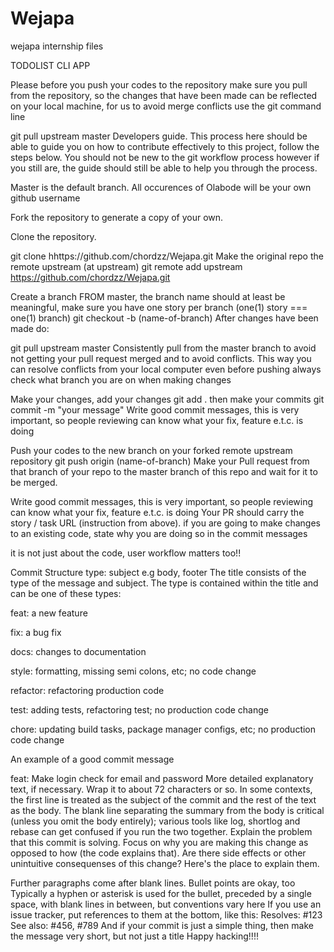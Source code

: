 # Wejapa
wejapa internship files

TODOLIST CLI APP

Please before you push your codes to the repository make sure you pull from the repository, so the changes that have been made can be reflected on your local machine, for us to avoid merge conflicts use the git command line

git pull upstream master
Developers guide.
This process here should be able to guide you on how to contribute effectively to this project, follow the steps below. You should not be new to the git workflow process however if you still are, the guide should still be able to help you through the process.

Master is the default branch.
All occurences of Olabode will be your own github username

Fork the repository to generate a copy of your own.

Clone the repository.

 git clone hhttps://github.com/chordzz/Wejapa.git
Make the original repo the remote upstream (at upstream)
git remote add upstream https://github.com/chordzz/Wejapa.git

Create a branch FROM master, the branch name should at least be meaningful, make sure you have one story per branch (one(1) story === one(1) branch)
git checkout -b (name-of-branch)
After changes have been made do:

git pull upstream master
Consistently pull from the master branch to avoid not getting your pull request merged and to avoid conflicts. This way you can resolve conflicts from your local computer even before pushing always check what branch you are on when making changes

Make your changes, add your changes
git add .
then make your commits
git commit -m "your message"
Write good commit messages, this is very important, so people reviewing can know what your fix, feature e.t.c. is doing

Push your codes to the new branch on your forked remote upstream repository
git push origin (name-of-branch)
Make your Pull request from that branch of your repo to the master branch of this repo and wait for it to be merged.

Write good commit messages, this is very important, so people reviewing can know what your fix, feature e.t.c. is doing Your PR should carry the story / task URL (instruction from above). if you are going to make changes to an existing code, state why you are doing so in the commit messages

it is not just about the code, user workflow matters too!!

Commit Structure
type: subject e.g body, footer
The title consists of the type of the message and subject. The type is contained within the title and can be one of these types:

feat: a new feature

fix: a bug fix

docs: changes to documentation

style: formatting, missing semi colons, etc; no code change

refactor: refactoring production code

test: adding tests, refactoring test; no production code change

chore: updating build tasks, package manager configs, etc; no production code change

An example of a good commit message

feat: Make login check for email and password
More detailed explanatory text, if necessary. Wrap it to about 72 characters or so. In some contexts, the first line is treated as the subject of the commit and the rest of the text as the body. The blank line separating the summary from the body is critical (unless you omit the body entirely); various tools like log, shortlog and rebase can get confused if you run the two together. Explain the problem that this commit is solving. Focus on why you are making this change as opposed to how (the code explains that). Are there side effects or other unintuitive consequenses of this change? Here's the place to explain them.

Further paragraphs come after blank lines.
Bullet points are okay, too
Typically a hyphen or asterisk is used for the bullet, preceded by a single space, with blank lines in between, but conventions vary here
If you use an issue tracker, put references to them at the bottom, like this: Resolves: #123 See also: #456, #789 And if your commit is just a simple thing, then make the message very short, but not just a title
Happy hacking!!!!
